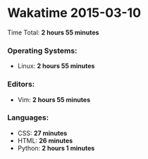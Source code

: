 # Wakatime 2015-03-10

Time Total: **2 hours 55 minutes**

### Operating Systems:
- Linux: **2 hours 55 minutes** 

### Editors:
- Vim: **2 hours 55 minutes** 

### Languages:
- CSS: **27 minutes** 
- HTML: **26 minutes** 
- Python: **2 hours 1 minutes** 

